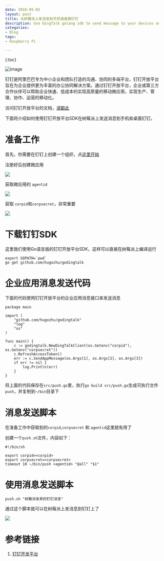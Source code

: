 ```yaml
---
date: 2016-05-02
layout: post
title: 从树莓派上发消息到手机或桌面钉钉
description: Use DingTalk golang sdk to send message to your devices on Raspberry Pi
categories:
- Blog
tags:
- Raspberry Pi

---
```


{:toc}

![image](http://static.dingtalk.com/media/lALOAQ6nfSvM5Q_229_43.png)

钉钉是阿里巴巴专为中小企业和团队打造的沟通、协同的多端平台，钉钉开放平台旨在为企业提供更为丰富的办公协同解决方案。通过钉钉开放平台，企业或第三方合作伙伴可以帮助企业快速、低成本的实现高质量的移动微应用，实现生产、管理、协作、运营的移动化。

访问钉钉开放平台的文档，<a href="http://open.dingtalk.com">请戳此</a>

下面将介绍如何使用钉钉开放平台SDK在树莓派上发送消息到手机和桌面钉钉。

# 准备工作
首先，你需要在钉钉上创建一个组织，点<a href="https://oa.dingtalk.com/register.html?spm=0.0.0.0.gAZ1E9">这里开始</a>

注册好后创建微应用

<img src="http://ww4.sinaimg.cn/mw690/6bc40342gw1f3h1bdwhinj20kj0dqwhk.jpg"/>

获取微应用的 `agentid`

<img src="http://ww1.sinaimg.cn/mw690/6bc40342gw1f3h1bdr75ej20fm08aaaj.jpg"/>

获取 `corpid`和`corpsecret`，非常重要

<img src="http://ww3.sinaimg.cn/mw690/6bc40342gw1f3h1bdu2dfj20kl0cngmy.jpg"/>

# 下载钉钉SDK
这里我们使用Go语言版的钉钉开放平台SDK，这样可以直接在树莓派上编译运行

```
export GOPATH=`pwd`
go get github.com/hugozhu/godingtalk
```

# 企业应用消息发送代码

下面的代码使用钉钉开放平台的企业应用消息接口来发送消息

```
package main

import (
	"github.com/hugozhu/godingtalk"
	"log"
	"os"
)

func main() {
	c := godingtalk.NewDingTalkClient(os.Getenv("corpid"), os.Getenv("corpsecret"))
	c.RefreshAccessToken()
	err := c.SendAppMessage(os.Args[1], os.Args[2], os.Args[3])
	if err != nil {
		log.Println(err)
	}
}
```

将上面的代码保存在`src/push.go`里，执行`go build src/push.go`生成可执行文件`push`，并复制到`~/bin`目录下


# 消息发送脚本
在准备工作中获取到的`corpid`,`corpsecret` 和 `agentid`这里就有用了

创建一个`push.sh`文件，内容如下：

```
#!/bin/sh

export corpid=<corpid>
export corpsecret=<corpsecret>
timeout 10 ~/bin/push <agentid> "@all" "$1"
```

# 使用消息发送脚本

```
push.sh "树莓派发来的钉钉消息"
```

通过这个脚本就可以在树莓派上发消息到钉钉上了

<img src="http://ww1.sinaimg.cn/mw690/6bc40342gw1f3h1snr9o5j20ku112ae7.jpg"/>

# 参考链接
1. [钉钉开发平台](http://open.dingtalk.com/)

